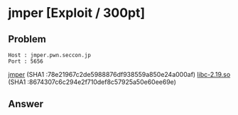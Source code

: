 # jmper [Exploit / 300pt]

## Problem

```plain
Host : jmper.pwn.seccon.jp
Port : 5656
```

[jmper](https://github.com/AkashiSN/SECCON2016-Online-CTF/blob/master/Exploit/jmper/jmper) (SHA1 :78e21967c2de5988876df938559a850e24a000af)
[libc-2.19.so](https://github.com/AkashiSN/SECCON2016-Online-CTF/blob/master/Exploit/jmper/libc-2.19.so) (SHA1 :8674307c6c294e2f710def8c57925a50e60ee69e)

## Answer
